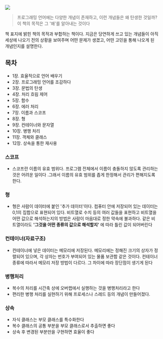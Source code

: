 ![](https://images.velog.io/images/ouo_yoonk/post/9f8e6060-01ac-42fb-a147-2dba9a2f41bb/KakaoTalk_20201103_205456806_01.jpg)

> 프로그래밍 언어에는 다양한 개념이 존재하고, 이런 개념들은 왜 탄생한 것일까?
> 이 책의 목적은 그 '왜'를 알아내는 것이다

책 표지에 밝힌 책의 목적과 부합하는 책이다.
지금은 당연하게 쓰고 있는 개념들이 아직 세상에 나오기 전의 상황을 보여주며
어떤 문제가 생겼고, 어떤 고민을 통해 나오게 된 개념인지를 설명한다.

## 목차

- 1장. 효율적으로 언어 배우기
- 2장. 프로그래밍 언어를 조감하다
- 3장. 문법의 탄생
- 4장. 처리 흐림 제어
- 5장. 함수
- 6장. 에러 처리
- 7장. 이름과 스코프
- 8장. 형
- 9장. 컨테이너와 문자열
- 10장. 병행 처리
- 11장. 객체와 클래스
- 12장. 상속을 통한 재사용

### 스코프

- 스코프란 이름의 유효 범위다. 프로그램 전체에서 이름이 충돌하지 않도록 관리하는 것은 어려운 일이다 .그래서 이름의 유효 범위를 좁게 한정해서 관리가 편해지도록한다.

### 형

- 형은 사람이 데이터에 붙인 '추가 데이터'이다. 컴퓨터 안에 저장되어 있는 데이터는 0,1의 집합으로 표현되어 있다. 비트열로 수치 등의 여러 값들을 표현하고 비트열을 어떤 값으로 해석하는지의 방법은 사람이 마음대로 정한 약속에 불과하다. 같은 비트열이라도 **'그것을 어떤 종류의 값으로 해석할지'** 에 따라 틀린 값이 되어버린다

### 컨테이너(자료구조)

- 컨테이너에 넣은 데이터는 메모리에 저장된다. 메모리에는 정해진 크기의 상자가 정렬되어 있으며, 각 상자는 번호가 부여되어 있는 물품 보관함 같은 것이다. 컨테이너 종류에 따라서 메모리 저장 방법이 다르다. 그 차이에 따라 장단점이 생기게 된다

### 병행처리

- 복수의 처리를 시간축 상에 오버랩에서 실행하는 것을 병행처리라고 한다
- 편리한 병행 처리를 실현하기 위해 프로세스나 스레드 등의 개념이 만들어졌다.

### 상속

- 자식 클래스는 부모 클래스를 특수화한다
- 복수 클래스의 공통 부분을 부모 클래스로서 추출하면 좋다
- 상속 후 변경된 부분만을 구현하면 효율이 좋다
